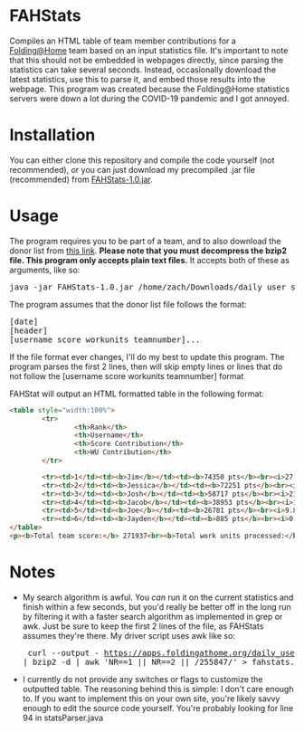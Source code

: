 # FAHStats
Compiles an HTML table of team member contributions for a [Folding@Home](https://foldingathome.org/) team based on an input statistics file. It's important to note that this should not be embedded in webpages directly, since parsing the statistics can take several seconds. Instead, occasionally download the latest statistics, use this to parse it, and embed those results into the webpage.
This program was created because the Folding@Home statistics servers were down a lot during the COVID-19 pandemic and I got annoyed.

# Installation
You can either clone this repository and compile the code yourself (not recommended), or you can just download my precompiled .jar file (recommended) from [FAHStats-1.0.jar](https://github.com/TheFuzzyFish/FAHStats/raw/master/FAHStats-1.0.jar).

# Usage
The program requires you to be part of a team, and to also download the donor list from [this link](https://apps.foldingathome.org/daily_user_summary.txt.bz2). **Please note that you must decompress the bzip2 file. This program only accepts plain text files.** It accepts both of these as arguments, like so:
<pre>
java -jar FAHStats-1.0.jar /home/zach/Downloads/daily_user_summary.txt 255847
</pre>

The program assumes that the donor list file follows the format:
<pre>
[date]
[header]
[username score workunits teamnumber]...
</pre>
If the file format ever changes, I'll do my best to update this program.
The program parses the first 2 lines, then will skip empty lines or lines that do not follow the [username score workunits teamnumber] format

FAHStat will output an HTML formatted table in the following format:
```html
<table style="width:100%">
        <tr>
                <th>Rank</th>
                <th>Username</th>
                <th>Score Contribution</th>
                <th>WU Contribution</th>
        </tr>

        <tr><td>1</td><td><b>Jim</b></td><td><b>74350 pts</b><br><i>27.34%</i></td><td><b>9 units</b><br><i>20.45%</i></td></tr>
        <tr><td>2</td><td><b>Jessica</b></td><td><b>72251 pts</b><br><i>26.57%</i></td><td><b>18 units</b><br><i>40.91%</i></td></tr>
        <tr><td>3</td><td><b>Josh</b></td><td><b>58717 pts</b><br><i>21.59%</i></td><td><b>7 units</b><br><i>15.91%</i></td></tr>
        <tr><td>4</td><td><b>Jacob</b></td><td><b>38953 pts</b><br><i>14.32%</i></td><td><b>5 units</b><br><i>11.36%</i></td></tr>
        <tr><td>5</td><td><b>Joe</b></td><td><b>26781 pts</b><br><i>9.85%</i></td><td><b>4 units</b><br><i>9.09%</i></td></tr>
        <tr><td>6</td><td><b>Jayden</b></td><td><b>885 pts</b><br><i>0.33%</i></td><td><b>1 units</b><br><i>2.27%</i></td></tr>
</table>
<p><b>Total team score:</b> 271937<br><b>Total work units processed:</b> 44<br>Last Updated: Thu Apr 02 02:17:14 GMT 2020</p>

```

# Notes
 - My search algorithm is awful. You *can* run it on the current statistics and finish within a few seconds, but you'd really be better off in the long run by filtering it with a faster search algorithm as implemented in grep or awk. Just be sure to keep the first 2 lines of the file, as FAHStats assumes they're there. My driver script uses awk like so: <pre> curl --output - https://apps.foldingathome.org/daily_user_summary.txt.bz2 | bzip2 -d | awk 'NR==1 || NR==2 || /255847/' > fahstats.txt </pre>
 - I currently do not provide any switches or flags to customize the outputted table. The reasoning behind this is simple: I don't care enough to. If you want to implement this on your own site, you're likely savvy enough to edit the source code yourself. You're probably looking for line 94 in statsParser.java
